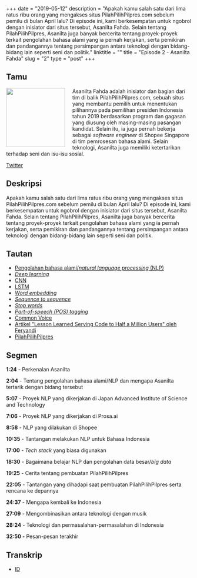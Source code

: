 +++
date = "2019-05-12"
description = "Apakah kamu salah satu dari lima ratus ribu orang yang mengakses situs  PilahPilihPilpres.com sebelum pemilu di bulan April lalu? Di episode ini, kami berkesempatan untuk ngobrol dengan inisiator dari situs tersebut, Asanilta Fahda. Selain tentang PilahPilihPilpres, Asanilta juga banyak bercerita tentang proyek-proyek terkait pengolahan bahasa alami yang ia pernah kerjakan, serta pemikiran dan pandangannya tentang persimpangan antara teknologi dengan bidang-bidang lain seperti seni dan politik."
linktitle = ""
title = "Episode 2 - Asanilta Fahda"
slug = "2"
type = "post"
+++

## Tamu

<img style="float: left; width: 160px; margin-right: 20px;" src="/img/ep2.jpeg">

Asanilta Fahda adalah inisiator dan bagian dari tim di balik PilahPilihPilpres.com, sebuah situs yang membantu pemilih untuk menentukan pilihannya pada pemilihan presiden Indonesia tahun 2019 berdasarkan program dan gagasan yang diusung oleh masing-masing pasangan kandidat. Selain itu, ia juga pernah bekerja sebagai _software engineer_ di Shopee Singapore di tim pemrosesan bahasa alami. Selain teknologi, Asanilta juga memiliki ketertarikan terhadap seni dan isu-isu sosial.

[Twitter](https://twitter.com/asanilta)

## Deskripsi

Apakah kamu salah satu dari lima ratus ribu orang yang mengakses situs PilahPilihPilpres.com sebelum pemilu di bulan April lalu? Di episode ini, kami berkesempatan untuk ngobrol dengan inisiator dari situs tersebut, Asanilta Fahda. Selain tentang PilahPilihPilpres, Asanilta juga banyak bercerita tentang proyek-proyek terkait pengolahan bahasa alami yang ia pernah kerjakan, serta pemikiran dan pandangannya tentang persimpangan antara teknologi dengan bidang-bidang lain seperti seni dan politik.

<div class="audioplayer">
    <audio>
        <source src="https://anchor.fm/s/9cae1b8/podcast/play/3187178/https%3A%2F%2Fd3ctxlq1ktw2nl.cloudfront.net%2Fproduction%2F2019-4-9%2F14464042-44100-2-6ab9ca9220a84.mp3" rel="preload" as="audio">
    </audio>
</div>

<!-- <iframe src="https://anchor.fm/kartini-teknologi/embed/episodes/Episode-2---NLP-dan-PilahPilihPilpres-bersama-Asanilta-Fahda-e3vp1a" height="102px" width="400px" frameborder="0" scrolling="no"></iframe> -->

## Tautan

- [Pengolahan bahasa alami/_natural language processing_ (NLP)](https://en.wikipedia.org/wiki/Natural_language_processing)
- [_Deep learning_](https://en.wikipedia.org/wiki/Deep_learning)
- [CNN](https://en.wikipedia.org/wiki/Convolutional_neural_network)
- [LSTM](https://en.wikipedia.org/wiki/Long_short-term_memory)
- [_Word embedding_](https://en.wikipedia.org/wiki/Word_embedding)
- [_Sequence to sequence_](https://www.analyticsvidhya.com/blog/2018/03/essentials-of-deep-learning-sequence-to-sequence-modelling-with-attention-part-i/)
- [_Stop words_](https://en.wikipedia.org/wiki/Stop_words)
- [_Part-of-speech (POS) tagging_](https://en.wikipedia.org/wiki/Part-of-speech_tagging)
- [Common Voice](https://voice.mozilla.org/)
- [Artikel "Lesson Learned Serving Code to Half a Million Users" oleh Feryandi](https://medium.com/@feryandi/lesson-learned-serving-code-to-half-a-million-users-59e71d624f96)
- [PilahPilihPilpres](https://pilahpilihpilpres.com/)

## Segmen

**1:24** - Perkenalan Asanilta

**2:04** - Tentang pengolahan bahasa alami/NLP dan mengapa Asanilta tertarik dengan bidang tersebut

**5:07** - Proyek NLP yang dikerjakan di Japan Advanced Institute of Science and Technology

**7:06** - Proyek NLP yang dikerjakan di Prosa.ai

**8:58** - NLP yang dilakukan di Shopee

**10:35** - Tantangan melakukan NLP untuk Bahasa Indonesia

**17:00** - _Tech stack_ yang biasa digunakan

**18:30** - Bagaimana belajar NLP dan pengolahan data besar/_big data_

**19:25** - Cerita tentang pembuatan PilahPilihPilpres

**22:05** - Tantangan yang dihadapi saat pembuatan PilahPilihPilpres serta rencana ke depannya

**24:37** - Mengapa kembali ke Indonesia

**27:09** - Mengombinasikan antara teknologi dengan musik

**28:24** - Teknologi dan permasalahan-permasalahan di Indonesia

**32:50 -** Pesan-pesan terakhir

## Transkrip

- [ID](transcript)
